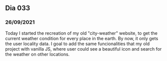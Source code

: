 ## Dia 033

### 26/09/2021

Today I started the recreation of my old "city-weather" website, to get the current weather condition for every place in the earth. By now, it only gets the user locality data. I goal to add the same funcionalities that my old project with vanilla JS, where user could see a beautiful icon and search for the weather on other locations.